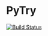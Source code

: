 # PyTry

[![Build Status](https://travis-ci.org/proxiex/pytry.svg?branch=master)](https://travis-ci.org/proxiex/pytry)